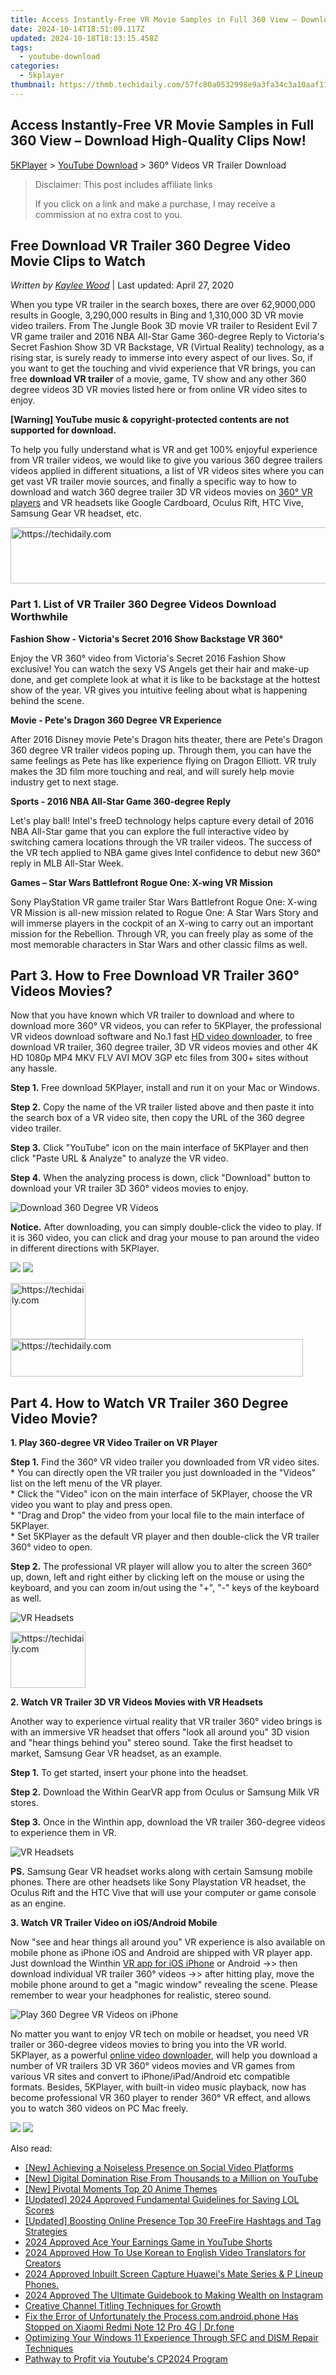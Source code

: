 ```yaml
---
title: Access Instantly-Free VR Movie Samples in Full 360 View – Download High-Quality Clips Now!
date: 2024-10-14T18:51:09.117Z
updated: 2024-10-18T18:13:15.458Z
tags:
  - youtube-download
categories:
  - 5kplayer
thumbnail: https://thmb.techidaily.com/57fc80a0532998e9a3fa34c3a10aaf11a38c8a2570d6f12d0969979c5207b72c.jpg
---
```


## Access Instantly-Free VR Movie Samples in Full 360 View – Download High-Quality Clips Now!

[5KPlayer](https://tools.techidaily.com/5kplayer/products/) \> [YouTube Download](https://tools.techidaily.com/5kplayer/youtube-download/) \> 360° Videos VR Trailer Download

>  Disclaimer: This post includes affiliate links
>
>  If you click on a link and make a purchase, I may receive a commission at no extra cost to you.
>

## Free Download VR Trailer 360 Degree Video Movie Clips to Watch

 _Written by [Kaylee Wood](https://www.quora.com/profile/Amanda-Hu-21)_ | Last updated: April 27, 2020 

When you type VR trailer in the search boxes, there are over 62,9000,000 results in Google, 3,290,000 results in Bing and 1,310,000 3D VR movie video trailers. From The Jungle Book 3D movie VR trailer to Resident Evil 7 VR game trailer and 2016 NBA All-Star Game 360-degree Reply to Victoria's Secret Fashion Show 3D VR Backstage, VR (Virtual Reality) technology, as a rising star, is surely ready to immerse into every aspect of our lives. So, if you want to get the touching and vivid experience that VR brings, you can free **download VR trailer** of a movie, game, TV show and any other 360 degree videos 3D VR movies listed here or from online VR video sites to enjoy. 

**\[Warning\] YouTube music & copyright-protected contents are not supported for download.**

To help you fully understand what is VR and get 100% enjoyful experience from VR trailer videos, we would like to give you various 360 degree trailers videos applied in different situations, a list of VR videos sites where you can get vast VR trailer movie sources, and finally a specific way to how to download and watch 360 degree trailer 3D VR videos movies on [360° VR players](https://tools.techidaily.com/5kplayer/video-music-player/) and VR headsets like Google Cardboard, Oculus Rift, HTC Vive, Samsung Gear VR headset, etc.

<!-- affiliate ads begin -->
<a href="https://ephamedtechinc.pxf.io/c/5597632/2136620/26400" target="_top" id="2136620">
  <img src="//a.impactradius-go.com/display-ad/26400-2136620" border="0" alt="https://techidaily.com" width="728" height="90"/>
</a>
<img height="0" width="0" src="https://ephamedtechinc.pxf.io/i/5597632/2136620/26400" style="position:absolute;visibility:hidden;" border="0" />
<!-- affiliate ads end -->

### **Part 1\. List of VR Trailer 360 Degree Videos Download Worthwhile**

**Fashion Show - Victoria's Secret 2016 Show Backstage VR 360°**

Enjoy the VR 360° video from Victoria's Secret 2016 Fashion Show exclusive! You can watch the sexy VS Angels get their hair and make-up done, and get complete look at what it is like to be backstage at the hottest show of the year. VR gives you intuitive feeling about what is happening behind the scene.

**Movie - Pete's Dragon 360 Degree VR Experience**

After 2016 Disney movie Pete's Dragon hits theater, there are Pete's Dragon 360 degree VR trailer videos poping up. Through them, you can have the same feelings as Pete has like experience flying on Dragon Elliott. VR truly makes the 3D film more touching and real, and will surely help movie industry get to next stage.

**Sports - 2016 NBA All-Star Game 360-degree Reply**

Let's play ball! Intel's freeD technology helps capture every detail of 2016 NBA All-Star game that you can explore the full interactive video by switching camera locations through the VR trailer videos. The success of the VR tech applied to NBA game gives Intel confidence to debut new 360° reply in MLB All-Star Week.

**Games – Star Wars Battlefront Rogue One: X-wing VR Mission**

Sony PlayStation VR game trailer Star Wars Battlefront Rogue One: X-wing VR Mission is all-new mission related to Rogue One: A Star Wars Story and will immerse players in the cockpit of an X-wing to carry out an important mission for the Rebellion. Through VR, you can freely play as some of the most memorable characters in Star Wars and other classic films as well.

## Part 3\. How to Free Download VR Trailer 360° Videos Movies?

Now that you have known which VR trailer to download and where to download more 360° VR videos, you can refer to 5KPlayer, the professional VR videos download software and No.1 fast [HD video downloader](https://tools.techidaily.com/5kplayer/youtube-download/), to free download VR trailer, 360 degree trailer, 3D VR videos movies and other 4K HD 1080p MP4 MKV FLV AVI MOV 3GP etc files from 300+ sites without any hassle. 

**Step 1.** Free download 5KPlayer, install and run it on your Mac or Windows.

**Step 2.** Copy the name of the VR trailer listed above and then paste it into the search box of a VR video site, then copy the URL of the 360 degree video trailer. 

**Step 3.** Click "YouTube" icon on the main interface of 5KPlayer and then click "Paste URL & Analyze" to analyze the VR video.

**Step 4.** When the analyzing process is down, click "Download" button to download your VR trailer 3D 360° videos movies to enjoy.

![Download 360 Degree VR Videos](https://www.5kplayer.com/youtube-download/img/vr-sites-zjy-008.jpg) 

**Notice.** After downloading, you can simply double-click the video to play. If it is 360 video, you can click and drag your mouse to pan around the video in different directions with 5KPlayer.

[![](https://www.5kplayer.com/youtube-download/../button/freedownwhitewin.png)](https://tools.techidaily.com/5kplayer/products/) [![](https://www.5kplayer.com/youtube-download/../button/freedownbackmac.png)](https://tools.techidaily.com/5kplayer/products/) 

<!-- affiliate ads begin -->
<a href="https://aligracehair.sjv.io/c/5597632/2135406/19272" target="_top" id="2135406">
  <img src="//a.impactradius-go.com/display-ad/19272-2135406" border="0" alt="https://techidaily.com" width="120" height="90"/>
</a>
<img height="0" width="0" src="https://aligracehair.sjv.io/i/5597632/2135406/19272" style="position:absolute;visibility:hidden;" border="0" />
<!-- affiliate ads end -->

<!-- affiliate ads begin -->
<a href="https://aligracehair.sjv.io/c/5597632/2135404/19272" target="_top" id="2135404">
  <img src="//a.impactradius-go.com/display-ad/19272-2135404" border="0" alt="https://techidaily.com" width="468" height="60"/>
</a>
<img height="0" width="0" src="https://aligracehair.sjv.io/i/5597632/2135404/19272" style="position:absolute;visibility:hidden;" border="0" />
<!-- affiliate ads end -->

## Part 4\. How to Watch VR Trailer 360 Degree Video Movie?

**1\. Play 360-degree VR Video Trailer on VR Player**

**Step 1.** Find the 360° VR video trailer you downloaded from VR video sites.  
 \* You can directly open the VR trailer you just downloaded in the "Videos" list on the left menu of the VR player.  
 \* Click the "Video" icon on the main interface of 5KPlayer, choose the VR video you want to play and press open.  
 \* "Drag and Drop" the video from your local file to the main interface of 5KPlayer.  
 \* Set 5KPlayer as the default VR player and then double-click the VR trailer 360° video to open.

**Step 2.** The professional VR player will allow you to alter the screen 360° up, down, left and right either by clicking left on the mouse or using the keyboard, and you can zoom in/out using the "+", "-" keys of the keyboard as well.

![VR Headsets](https://www.5kplayer.com/youtube-download/img/play-vr-movie.jpg) 

<!-- affiliate ads begin -->
<a href="https://aligracehair.sjv.io/c/5597632/2135407/19272" target="_top" id="2135407">
  <img src="//a.impactradius-go.com/display-ad/19272-2135407" border="0" alt="https://techidaily.com" width="120" height="90"/>
</a>
<img height="0" width="0" src="https://aligracehair.sjv.io/i/5597632/2135407/19272" style="position:absolute;visibility:hidden;" border="0" />
<!-- affiliate ads end -->

**2\. Watch VR Trailer 3D VR Videos Movies with VR Headsets**

Another way to experience virtual reality that VR trailer 360° video brings is with an immersive VR headset that offers "look all around you" 3D vision and "hear things behind you" stereo sound. Take the first headset to market, Samsung Gear VR headset, as an example.

**Step 1.** To get started, insert your phone into the headset.

**Step 2.** Download the Within GearVR app from Oculus or Samsung Milk VR stores.

**Step 3.** Once in the Winthin app, download the VR trailer 360-degree videos to experience them in VR.

![VR Headsets](https://www.5kplayer.com/youtube-download/../video-music-player/img/3d-vr-glasses.jpg) 

**PS.** Samsung Gear VR headset works along with certain Samsung mobile phones. There are other headsets like Sony Playstation VR headset, the Oculus Rift and the HTC Vive that will use your computer or game console as an engine.

**3\. Watch VR Trailer Video on iOS/Android Mobile**

Now "see and hear things all around you" VR experience is also available on mobile phone as iPhone iOS and Android are shipped with VR player app. Just download the Winthin [VR app for iOS iPhone](https://tools.techidaily.com/5kplayer/video-music-player/) or Android ->> then download individual VR trailer 360° videos ->> after hitting play, move the mobile phone around to get a "magic window" revealing the scene. Please remember to wear your headphones for realistic, stereo sound. 

![Play 360 Degree VR Videos on iPhone](https://www.5kplayer.com/youtube-download/img/watch-vr-on-iphone.jpg) 

No matter you want to enjoy VR tech on mobile or headset, you need VR trailer or 360-degree videos movies to bring you into the VR world. 5KPlayer, as a powerful [online video downloader](https://tools.techidaily.com/5kplayer/youtube-download/), will help you download a number of VR trailers 3D VR 360° videos movies and VR games from various VR sites and convert to iPhone/iPad/Android etc compatible formats. Besides, 5KPlayer, with built-in video music playback, now has become professional VR 360 player to render 360° VR effect, and allows you to watch 360 videos on PC Mac freely.

[![](https://www.5kplayer.com/youtube-download/../button/freedownwhitewin.png)](https://tools.techidaily.com/5kplayer/products/) [![](https://www.5kplayer.com/youtube-download/../button/freedownbackmac.png)](https://tools.techidaily.com/5kplayer/products/)

<ins class="adsbygoogle"
     style="display:block"
     data-ad-format="autorelaxed"
     data-ad-client="ca-pub-7571918770474297"
     data-ad-slot="1223367746"></ins>

<ins class="adsbygoogle"
     style="display:block"
     data-ad-client="ca-pub-7571918770474297"
     data-ad-slot="8358498916"
     data-ad-format="auto"
     data-full-width-responsive="true"></ins>

<span class="atpl-alsoreadstyle">Also read:</span>
<div><ul>
<li><a href="https://youtube-clips.techidaily.com/new-achieving-a-noiseless-presence-on-social-video-platforms/"><u>[New] Achieving a Noiseless Presence on Social Video Platforms</u></a></li>
<li><a href="https://youtube-video-recordings.techidaily.com/new-digital-domination-rise-from-thousands-to-a-million-on-youtube/"><u>[New] Digital Domination Rise From Thousands to a Million on YouTube</u></a></li>
<li><a href="https://fox-links.techidaily.com/new-pivotal-moments-top-20-anime-themes/"><u>[New] Pivotal Moments Top 20 Anime Themes</u></a></li>
<li><a href="https://on-screen-recording.techidaily.com/updated-2024-approved-fundamental-guidelines-for-saving-lol-scores/"><u>[Updated] 2024 Approved Fundamental Guidelines for Saving LOL Scores</u></a></li>
<li><a href="https://youtube-video-recordings.techidaily.com/updated-boosting-online-presence-top-30-freefire-hashtags-and-tag-strategies/"><u>[Updated] Boosting Online Presence Top 30 FreeFire Hashtags and Tag Strategies</u></a></li>
<li><a href="https://youtube-video-recordings.techidaily.com/2024-approved-ace-your-earnings-game-in-youtube-shorts/"><u>2024 Approved Ace Your Earnings Game in YouTube Shorts</u></a></li>
<li><a href="https://ai-video.techidaily.com/2024-approved-how-to-use-korean-to-english-video-translators-for-creators/"><u>2024 Approved How To Use Korean to English Video Translators for Creators</u></a></li>
<li><a href="https://screen-mirroring-recording.techidaily.com/1715860541164-2024-approved-inbuilt-screen-capture-huaweis-mate-series-and-p-lineup-phones/"><u>2024 Approved Inbuilt Screen Capture Huawei's Mate Series & P Lineup Phones.</u></a></li>
<li><a href="https://instagram-clips.techidaily.com/2024-approved-the-ultimate-guidebook-to-making-wealth-on-instagram/"><u>2024 Approved The Ultimate Guidebook to Making Wealth on Instagram</u></a></li>
<li><a href="https://youtube-video-recordings.techidaily.com/creative-channel-titling-techniques-for-growth/"><u>Creative Channel Titling Techniques for Growth</u></a></li>
<li><a href="https://howto.techidaily.com/fix-the-error-of-unfortunately-the-processcomandroidphone-has-stopped-on-xiaomi-redmi-note-12-pro-4g-drfone-by-drfone-fix-android-problems-fix-android-problems/"><u>Fix the Error of Unfortunately the Process.com.android.phone Has Stopped on Xiaomi Redmi Note 12 Pro 4G | Dr.fone</u></a></li>
<li><a href="https://common-error.techidaily.com/optimizing-your-windows-11-experience-through-sfc-and-dism-repair-techniques/"><u>Optimizing Your Windows 11 Experience Through SFC and DISM Repair Techniques</u></a></li>
<li><a href="https://youtube-video-recordings.techidaily.com/pathway-to-profit-via-youtubes-cp2024-program/"><u>Pathway to Profit via Youtube's CP2024 Program</u></a></li>
</ul></div>

